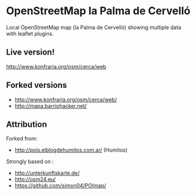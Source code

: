 # OpenStreetMap la Palma de Cervelló

Local OpenStreetMap map (la Palma de Cervelló) showing multiple data with leaflet plugins.

## Live version!

http://www.konfraria.org/osm/cerca/web

## Forked versions

 - http://www.konfraria.org/osm/cerca/web/
 - http://mapa.barriohacker.net/

## Attribution

Forked from:
 - http://pois.elblogdehumitos.com.ar/ (Humitos)

Strongly based on :
 - http://unterkunftskarte.de/
 - http://osm24.eu/
 - https://github.com/simon04/POImap/
